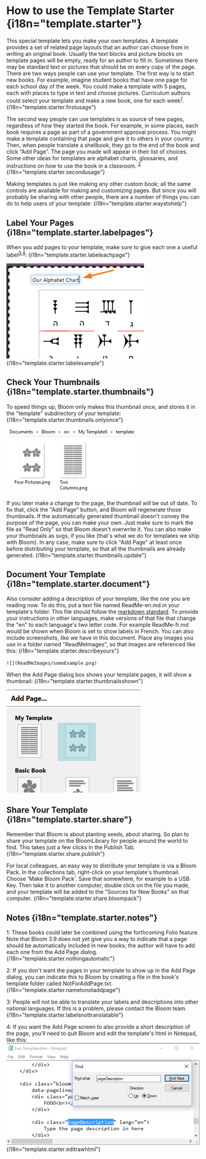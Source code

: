 # How to use the Template Starter {i18n="template.starter"}

This special template lets you make your own templates. A template provides a set of related page layouts that an author can choose from in writing an original book. Usually the text blocks and picture blocks on template pages will be empty, ready for an author to fill in. Sometimes there may be standard text or pictures that should be on every copy of the page.
There are two ways people can use your template. The first way is to start new books. For example, imagine student books that have one page for each school day of the week. You could make a template with 5 pages, each with places to type in text and choose pictures. Curriculum authors could select your template and make a new book, one for each week<sup>[1](#note1)</sup>. {i18n="template.starter.firstusage"}

The second way people can use templates is as source of new pages, regardless of how they started the book. For example, in some places, each book requires a page as part of a government approval process. You might make a template containing that page and give it to others in your country. Then, when people translate a shellbook, they go to the end of the book and click “Add Page”. The page you made will appear in their list of choices. Some other ideas for templates are alphabet charts, glossaries, and instructions on how to use the book in a classroom. <sup>[2](#note1)</sup> {i18n="template.starter.secondusage"}

Making templates is just like making any other custom book; all the same controls are available for making and customizing pages. But since you will probably be sharing with other people, there are a number of things you can do to help users of your template: {i18n="template.starter.waystohelp"}

## Label Your Pages {i18n="template.starter.labelpages"}
When you add pages to your template, make sure to give each one a useful label<sup>[3](#note2),[4](@note3)</sup>: {i18n="template.starter.labeleachpage"}

![custom label](ReadMeImages/customLabel.png) {i18n="template.starter.labelexample"}

## Check Your Thumbnails {i18n="template.starter.thumbnails"}
To speed things up, Bloom only makes this thumbnail once, and stores it in the "template" subdirectory of your template: {i18n="template.starter.thumbnails.onlyonce"}

![](ReadMeImages/pageThumbnailFiles.png)

 If you later make a change to the page, the thumbnail will be out of date. To fix that, click the "Add Page" button, and Bloom will regenerate those thumbnails. If the automatically generated thumbnail doesn't convey the purpose of the page, you can make your own. Just make sure to mark the file as "Read Only" so that Bloom doesn't overwrite it. You can also make your thumbnails as svgs, if you like (that's what we do for templates we ship with Bloom).  In any case, make sure to click "Add Page" at least once before distributing your template, so that all the thumbnails are already generated. {i18n="template.starter.thumbnails.update"}

## Document Your Template {i18n="template.starter.document"}

Also consider adding a description of your template, like the one you are reading now. To do this, put a text file named ReadMe-en.md in your template's folder. This file should follow the [markdown standard](http://spec.commonmark.org/dingus/). To provide your instructions in other languages, make versions of that file that change the "en" to each language's two letter code. For example ReadMe-fr.md would be shown when Bloom is set to show labels in French. You can also include screenshots, like we have in this document. Place any images you use in a folder named "ReadMeImages", so that images are referenced like this: {i18n="template.starter.describeyours"}

`![](ReadMeImages/someExample.png)`

When the Add Page dialog box shows your template pages, it will show a thumbnail: {i18n="template.starter.thumbnailsshown"}

![](ReadMeImages/thumbnailInAddPage.png)

## Share Your Template {i18n="template.starter.share"}
Remember that Bloom is about planting seeds, about sharing. So plan to share your template on the BloomLibrary for people around the world to find. This takes just a few clicks in the Publish Tab. {i18n="template.starter.share.publish"}

For local colleagues, an easy way to distribute your template is via a Bloom Pack. In the collections tab, right-click on your template's thumbnail. Choose 'Make Bloom Pack'. Save that somewhere, for example to a USB Key. Then take it to another computer, double click on the file you made, and your template will be added to the "Sources for New Books" on that computer. {i18n="template.starter.share.bloompack"}

## Notes {i18n="template.starter.notes"}

<a name="note1">1</a>: These books could later be combined using the forthcoming Folio feature. Note that Bloom 3.9 does not yet give you a way to indicate that a page should be automatically included in new books; the author will have to add each one from the Add Page dialog. {i18n="template.starter.nothingautomatic"}

<a name="note2">2</a>: If you don't want the pages in your template to show up in the Add Page dialog, you can indicate this to Bloom by creating a file in the book's template folder called NotForAddPage.txt. {i18n="template.starter.nametonotaddpage"}

<a name="note3">3</a>: People will not be able to translate your labels and descriptions into other national languages. If this is a problem, please contact the Bloom team. {i18n="template.starter.labelsnottranslatable"}

<a name="note4">4</a>: If you want the Add Page screen to also provide a short description of the page, you'll need to quit Bloom and edit the template's html in Notepad, like this: ![](ReadMeImages/pageDescription.png) {i18n="template.starter.editrawhtml"}


